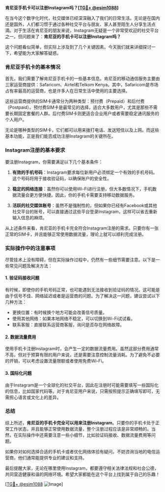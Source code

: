 **肯尼亚手机卡可以注册Instagram吗？[[TG💪+ @esim1088](https://t.me/s/esim1088)]**

在当今这个数字化时代，社交媒体已经深深融入了我们的日常生活。无论是在国内还是国外，人们都习惯于通过各种社交平台与朋友、家人甚至陌生人分享生活点滴。对于生活在肯尼亚的朋友来说，Instagram无疑是一个非常受欢迎的社交平台之一。但问题来了：**肯尼亚的手机卡可以注册Instagram吗？**

这个问题看似简单，但实际上涉及到了几个关键因素。今天我们就来详细探讨一下，希望能为大家解答疑惑。

### 肯尼亚手机卡的基本情况

首先，我们需要了解肯尼亚手机卡的一些基本信息。肯尼亚的移动通信服务主要由三家运营商提供：Safaricom、Airtel和Telkom Kenya。其中，Safaricom是市场占有率最高的运营商，也是许多人在日常生活中使用的主要选择。

这些运营商提供的SIM卡通常分为两种类型：预付费（Prepaid）和后付费（Postpaid）。预付费SIM卡是最常见的选择，适合大多数用户，尤其是那些不需要长期固定套餐的人群。后付费SIM卡则更适合企业用户或者需要稳定通讯服务的个人用户。

无论是哪种类型的SIM卡，它们都可以用来拨打电话、发送短信以及上网。而这些基本功能，正是我们能否成功注册Instagram的关键所在。

### Instagram注册的基本要求

要注册Instagram，你需要满足以下几个基本条件：

1. **有效的手机号码**：Instagram要求每位新用户必须绑定一个有效的手机号码。这个号码将用于接收验证码，以确保账户的安全性。
   
2. **稳定的网络连接**：虽然你可以使用Wi-Fi进行注册，但大多数情况下，手机数据流量会更方便快捷。因此，你的手机卡需要支持移动数据服务。

3. **活跃的社交媒体账号**：虽然不是强制性的，但如果你已经有Facebook或其他社交平台的账号，可以直接通过这些平台登录Instagram，这样可以省去重新输入信息的麻烦。

从上述条件来看，肯尼亚的手机卡完全符合Instagram注册的需求。只要你有一张正常的SIM卡，并且能够正常使用数据流量，理论上就可以顺利完成注册。

### 实际操作中的注意事项

尽管技术上没有障碍，但在实际操作过程中，仍然有一些细节需要注意。以下是一些常见问题及解决方法：

#### 1. 验证码接收问题

有时候，即使你的手机号码正常，也可能遇到无法接收到验证码的情况。这可能是由于信号不佳、网络延迟或者是运营商的问题。为了解决这一问题，建议尝试以下几种方法：

- 更换位置：有时候换个地方可能会改善信号质量。
- 使用其他网络：如果本地网络不稳定，可以切换到Wi-Fi试试看。
- 联系客服：直接联系运营商客服，询问是否存在网络故障。

#### 2. 数据流量费用

使用手机卡注册Instagram时，会产生一定的数据流量费用。虽然这部分费用通常不高，但对于预算有限的用户来说，还是需要注意控制流量消耗。为了避免不必要的开销，可以考虑设置流量限额或者使用免费Wi-Fi。

#### 3. 国际化问题

由于Instagram是一个全球化的社交平台，因此在注册时可能需要填写一些国际化的信息，比如国家代码等。对于肯尼亚用户来说，只需按照提示正确填写即可，无需担心语言或文化上的差异。

### 总结

综上所述，**肯尼亚的手机卡完全可以用来注册Instagram**。只要你的手机卡处于正常工作状态，并且能够正常使用数据流量，整个注册过程应该是非常顺畅的。当然，在实际操作中还需要注意一些小细节，比如验证码接收、数据流量费用等问题。

如果你对如何选择合适的手机卡或者优化网络体验有疑问，不妨咨询当地的电信运营商，他们通常能提供专业的建议和支持。

最后提醒大家，无论在哪里使用Instagram，都要遵守相关法律法规和社会公德，共同营造健康和谐的网络环境。希望大家都能在这个平台上找到属于自己的乐趣！

[[TG💪+ @esim1088](https://t.me/s/esim1088) ![Image](https://i.postimg.cc/4NQfJmqS/Snipaste-2025-05-13-00-14-12.png)]